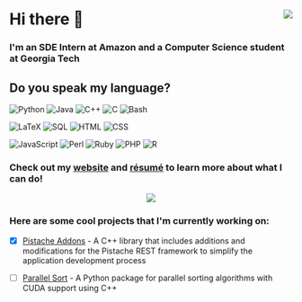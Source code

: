 # Hi there 👋  <img src="https://visitor-badge.glitch.me/badge?page_id=computer-geek64.visitor-badge" align="right">

### I'm an SDE Intern at Amazon and a Computer Science student at Georgia Tech

## Do you speak my language?

![Python](https://img.shields.io/badge/Python-★★★-gray?style=for-the-badge&labelColor=3776ab&logo=Python&logoColor=white)
![Java](https://img.shields.io/badge/Java-★★★-gray?style=for-the-badge&labelColor=f0931f&logo=Java&logoColor=white)
![C++](https://img.shields.io/badge/C++-★★★-gray?style=for-the-badge&labelColor=00599c&logo=C%2B%2B&logoColor=white)
![C](https://img.shields.io/badge/C-★★★-gray?style=for-the-badge&labelColor=a8b9cc&logo=C&logoColor=white)
![Bash](https://img.shields.io/badge/Bash-★★★-gray?style=for-the-badge&labelColor=4eaa25&logo=GNU%20Bash&logoColor=white)

![LaTeX](https://img.shields.io/badge/LaTeX-★★★-gray?style=for-the-badge&labelColor=008080&logo=LaTeX&logoColor=white)
![SQL](https://img.shields.io/badge/SQL-★★★-gray?style=for-the-badge&labelColor=cc2927&logo=PostgreSQL&logoColor=white)
![HTML](https://img.shields.io/badge/HTML-★★★-gray?style=for-the-badge&labelColor=e34f26&logo=HTML5&logoColor=white)
![CSS](https://img.shields.io/badge/CSS-★★★-gray?style=for-the-badge&labelColor=1572b6&logo=CSS3&logoColor=white)

![JavaScript](https://img.shields.io/badge/JavaScript-★★☆-gray?style=for-the-badge&labelColor=f7df1e&logo=JavaScript&logoColor=black)
![Perl](https://img.shields.io/badge/Perl-★★☆-gray?style=for-the-badge&labelColor=39457e&logo=Perl&logoColor=white)
![Ruby](https://img.shields.io/badge/Ruby-★☆☆-gray?style=for-the-badge&labelColor=cc342d&logo=Ruby&logoColor=white)
![PHP](https://img.shields.io/badge/PHP-★☆☆-gray?style=for-the-badge&labelColor=777bb4&logo=PHP&logoColor=white)
![R](https://img.shields.io/badge/R-★☆☆-gray?style=for-the-badge&labelColor=276dc3&logo=R&logoColor=white)

### Check out my [website](https://ashishdsouza.com) and [résumé](https://ashishdsouza.com/files/Resume.pdf) to learn more about what I can do!

<div align="center">
  <img src="https://github-readme-stats-eight-theta.vercel.app/api?username=computer-geek64&show_icons=true&include_all_commits=true&count_private=true&hide=contribs">
</div>

### Here are some cool projects that I'm currently working on:

- [X] [Pistache Addons](https://github.com/computer-geek64/pistache-addons) - A C++ library that includes additions and modifications for the Pistache REST framework to simplify the application development process

- [ ] [Parallel Sort](https://github.com/computer-geek64/parallel-sort) - A Python package for parallel sorting algorithms with CUDA support using C++
